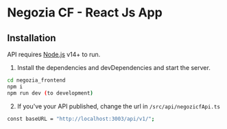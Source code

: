 # Negozia CF - React Js App

## Installation

API requires [Node.js](https://nodejs.org/) v14+ to run.

1) Install the dependencies and devDependencies and start the server.

```sh
cd negozia_frontend
npm i
npm run dev (to development)
```

2) If you've your API published, change the url in `/src/api/negozicfApi.ts`

```sh
const baseURL = "http://localhost:3003/api/v1/";
```

